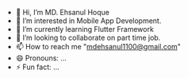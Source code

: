 - 👋 Hi, I’m MD. Ehsanul Hoque
- 👀 I’m interested in Mobile App Development.
- 🌱 I’m currently learning Flutter Framework
- 💞️ I’m looking to collaborate on part time job.
- 📫 How to reach me "mdehsanul1100@gmail.com"
- 😄 Pronouns: ...
- ⚡ Fun fact: ...

<!---
ehsanul1100/ehsanul1100 is a ✨ special ✨ repository because its `README.md` (this file) appears on your GitHub profile.
You can click the Preview link to take a look at your changes.
--->

